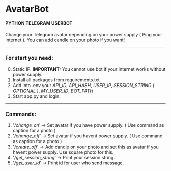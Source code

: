 # AvatarBot 
#### PYTHON TELEGRAM USERBOT
Change your Telegram avatar depending on your power supply ( Ping your internet ).
You can add candle on your photo if you want!



____

### For start you need:
0. Static IP. **IMPORTANT:** You cannot use bot if your internet works without power supply.
1. Install all packages from requirements.txt
2. Add into .env your *API_ID*, *API_HASH*, *USER_IP*, *SESSION_STRING ( OPTIONAL )*, *MY_USER_ID*, *BOT_PATH*
3. Start app.py and login.

____

### Commands:
1. '_/change_on_' -> Set avatar if you have power supply. ( Use command as caption for a photo )
2. '_/change_off_' -> Set avatar if you havent power supply. ( Use command as caption for a photo )
3. '_/create_off_' -> Add candle on your photo and set this as avatar if you havent power supply. Use square photo for this.
4. '_/get_session_string_' -> Print your session string.
5. '_/get_user_id_' -> Print id for user who send message.

